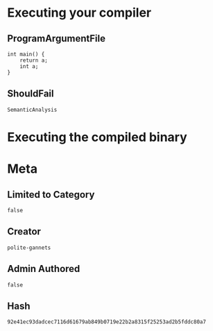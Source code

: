 # Executing your compiler

## ProgramArgumentFile

```
int main() {
    return a;
    int a;    
}
```

## ShouldFail

```
SemanticAnalysis
```

# Executing the compiled binary

# Meta

## Limited to Category

```
false
```

## Creator

```
polite-gannets
```

## Admin Authored

```
false
```

## Hash

```
92e41ec93dadcec7116d61679ab849b0719e22b2a8315f25253ad2b5fddc80a7
```
